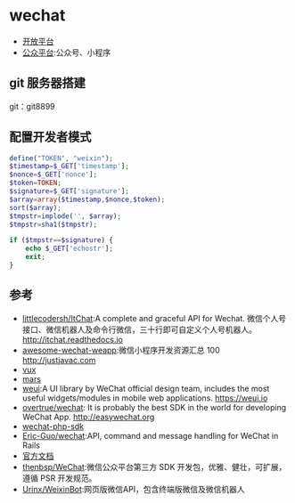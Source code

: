 # wechat

* [开放平台](https://open.weixin.qq.com/)
* [公众平台](https://mp.weixin.qq.com/):公众号、小程序

## git 服务器搭建

git：git8899

## 配置开发者模式

```php
define("TOKEN", "weixin");
$timestamp=$_GET['timestamp'];
$nonce=$_GET['nonce'];
$token=TOKEN;
$signature=$_GET['signature'];
$array=array($timestamp,$nonce,$token);
sort($array);
$tmpstr=implode('', $array);
$tmpstr=sha1($tmpstr);

if ($tmpstr==$signature) {
    echo $_GET['echostr'];
    exit;
}
```

## 参考

- [littlecodersh/ItChat](https://github.com/littlecodersh/ItChat):A complete and graceful API for Wechat. 微信个人号接口、微信机器人及命令行微信，三十行即可自定义个人号机器人。 http://itchat.readthedocs.io
- [awesome-wechat-weapp](https://github.com/justjavac/awesome-wechat-weapp):微信小程序开发资源汇总 100 http://justjavac.com
- [vux](https://github.com/airyland/vux)
- [mars](https://github.com/Tencent/mars)
- [weui](https://github.com/Tencent/weui):A UI library by WeChat official design team, includes the most useful widgets/modules in mobile web applications. https://weui.io
- [overtrue/wechat](https://github.com/overtrue/wechat): It is probably the best SDK in the world for developing WeChat App. <http://easywechat.org>
- [wechat-php-sdk](https://github.com/dodgepudding/wechat-php-sdk)
- [Eric-Guo/wechat](https://github.com/Eric-Guo/wechat):API, command and message handling for WeChat in Rails
- [官方文档](https://open.weixin.qq.com/cgi-bin/showdocument?action=dir_list)
- [thenbsp/WeChat](https://github.com/thenbsp/wechat):微信公众平台第三方 SDK 开发包，优雅、健壮，可扩展，遵循 PSR 开发规范。
- [Urinx/WeixinBot](https://github.com/Urinx/WeixinBot):网页版微信API，包含终端版微信及微信机器人
